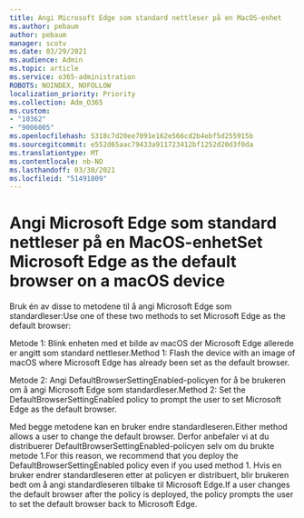 ```yaml
---
title: Angi Microsoft Edge som standard nettleser på en MacOS-enhet
ms.author: pebaum
author: pebaum
manager: scotv
ms.date: 03/29/2021
ms.audience: Admin
ms.topic: article
ms.service: o365-administration
ROBOTS: NOINDEX, NOFOLLOW
localization_priority: Priority
ms.collection: Adm_O365
ms.custom:
- "10362"
- "9006005"
ms.openlocfilehash: 5318c7d20ee7091e162e566cd2b4ebf5d255915b
ms.sourcegitcommit: e552d65aac79433a911723412bf1252d20d3f0da
ms.translationtype: MT
ms.contentlocale: nb-NO
ms.lasthandoff: 03/30/2021
ms.locfileid: "51491809"
---
```

# <a name="set-microsoft-edge-as-the-default-browser-on-a-macos-device"></a><span data-ttu-id="92267-102">Angi Microsoft Edge som standard nettleser på en MacOS-enhet</span><span class="sxs-lookup"><span data-stu-id="92267-102">Set Microsoft Edge as the default browser on a macOS device</span></span>

<span data-ttu-id="92267-103">Bruk én av disse to metodene til å angi Microsoft Edge som standardleser:</span><span class="sxs-lookup"><span data-stu-id="92267-103">Use one of these two methods to set Microsoft Edge as the default browser:</span></span>

<span data-ttu-id="92267-104">Metode 1: Blink enheten med et bilde av macOS der Microsoft Edge allerede er angitt som standard nettleser.</span><span class="sxs-lookup"><span data-stu-id="92267-104">Method 1: Flash the device with an image of macOS where Microsoft Edge has already been set as the default browser.</span></span>

<span data-ttu-id="92267-105">Metode 2: Angi DefaultBrowserSettingEnabled-policyen for å be brukeren om å angi Microsoft Edge som standardleser.</span><span class="sxs-lookup"><span data-stu-id="92267-105">Method 2: Set the DefaultBrowserSettingEnabled policy to prompt the user to set Microsoft Edge as the default browser.</span></span>

<span data-ttu-id="92267-106">Med begge metodene kan en bruker endre standardleseren.</span><span class="sxs-lookup"><span data-stu-id="92267-106">Either method allows a user to change the default browser.</span></span> <span data-ttu-id="92267-107">Derfor anbefaler vi at du distribuerer DefaultBrowserSettingEnabled-policyen selv om du brukte metode 1.</span><span class="sxs-lookup"><span data-stu-id="92267-107">For this reason, we recommend that you deploy the DefaultBrowserSettingEnabled policy even if you used method 1.</span></span> <span data-ttu-id="92267-108">Hvis en bruker endrer standardleseren etter at policyen er distribuert, blir brukeren bedt om å angi standardleseren tilbake til Microsoft Edge.</span><span class="sxs-lookup"><span data-stu-id="92267-108">If a user changes the default browser after the policy is deployed, the policy prompts the user to set the default browser back to Microsoft Edge.</span></span>
